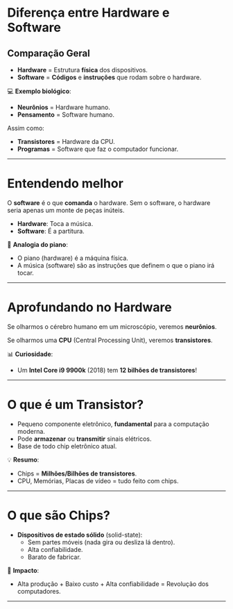 # Diferença entre Hardware e Software

## Comparação Geral

- **Hardware** = Estrutura **física** dos dispositivos.
- **Software** = **Códigos** e **instruções** que rodam sobre o hardware.

&#x1F4BB; **Exemplo biológico**:
- **Neurônios** = Hardware humano.
- **Pensamento** = Software humano.
  
Assim como:
- **Transistores** = Hardware da CPU.
- **Programas** = Software que faz o computador funcionar.

---

# Entendendo melhor

O **software** é o que **comanda** o hardware. Sem o software, o hardware seria apenas um monte de peças inúteis.

- **Hardware**: Toca a música.
- **Software**: É a partitura.

&#x1F3B9; **Analogia do piano**:
- O piano (hardware) é a máquina física.
- A música (software) são as instruções que definem o que o piano irá tocar.

---

# Aprofundando no Hardware

Se olharmos o cérebro humano em um microscópio, veremos **neurônios**.

Se olharmos uma **CPU** (Central Processing Unit), veremos **transistores**.

&#x1F4CA; **Curiosidade**:
- Um **Intel Core i9 9900k** (2018) tem **12 bilhões de transistores**!

---

# O que é um Transistor?

- Pequeno componente eletrônico, **fundamental** para a computação moderna.
- Pode **armazenar** ou **transmitir** sinais elétricos.
- Base de todo chip eletrônico atual.

&#x1F4A1; **Resumo**:
- Chips = **Milhões/Bilhões de transistores**.
- CPU, Memórias, Placas de vídeo = tudo feito com chips.

---

# O que são Chips?

- **Dispositivos de estado sólido** (solid-state):
  - Sem partes móveis (nada gira ou desliza lá dentro).
  - Alta confiabilidade.
  - Barato de fabricar.

&#x1F680; **Impacto**:
- Alta produção + Baixo custo + Alta confiabilidade = Revolução dos computadores.

---